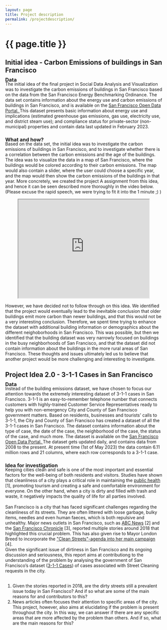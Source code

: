 ```yaml
---
layout: page
title: Project description
permalink: /projectdescription/
---
```

<html>
<head>
	<title>projectdescription</title>
	<style>
    .centered-image {
    display: block;
    margin: 0 auto;
    }
    h2 {
    margin-bottom: -15px;
    } 
    h3 {
    margin-bottom: -15px;
    } 
    p {
    margin-top: 10px;
    }
  </style>
</head>
<body>
  <h1 class="page-heading">{{ page.title }}</h1>
  <div>
    <h2> Initial idea - Carbon Emissions of buildings in San Francisco </h2>
        <h3> Data </h3>
        <p> 
            The initial idea of the final project in Social Data Analysis and Visualization was to investigate the carbon emissions of buildings in San Francisco based on the data from the San Francisco Energy Benchmarking Ordinance. The data set contains information about the energy use and carbon emissions of buildings in San Francisco, and is available on the <a href="https://data.sfgov.org/Energy-and-Environment/Existing-Buildings-Energy-Performance-Ordinance-Re/j2j3-acqj"> San Francisco Open Data Portal. </a> This dataset presents basic information about energy use and implications (estimated greenhouse gas emissions, gas use, electricity use, and district steam use); and compliance status for private-sector (non-municipal) properties and contain data last updated in February 2023.
        </p>
        <h3> What and how? </h3>
        <p> 
            Based on the data set, the initial idea was to investigate the carbon emissions of buildings in San Francisco, and to investigate whether there is a correlation between the carbon emissions and the age of the buildings. The idea was to visualize the data in a map of San Francisco, where the buildings would be colored according to their carbon emissions. The map would also contain a slider, where the user could choose a specific year, and the map would then show the carbon emissions of the buildings in that year.
            More concretely, we created the project A assignment from this idea, and hence it can be seen described more thoroughly in the video below. (Please excuse the rapid speech, we were trying to fit it into the 1 minute ;) )
        </p>
        </div>
        <p align="center">
        <iframe width="420" height="315"
            src="https://www.youtube.com/embed/R6TtLWJrg6w?controls=0">
        </iframe>
        </p>
        <p> 
            However, we have decided not to follow through on this idea. We identified that the project would eventually lead to the inevitable conclusion that older buildings emit more carbon than newer buildings, and that this would not be a very interesting conclusion. Therefore, we spent time trying to enhance the dataset with additional building information or demographics about the different neighoborhoods in San Francisco. This was possible, but then we identified that the building dataset was very narrowly focused on buildings in the busy neighborhoods of San Francisco, and that the dataset did not contain information about the buildings in the more rural areas of San Francisco. These thoughts and issues ultimately led us to believe that another project would be more challenging and interesting to investigate.
        </p>
  <h2> Project Idea 2.0 - 3-1-1 Cases in San Francisco </h2>
    <h3> Data </h3>
        <p> 
            Instead of the building emissions dataset, we have chosen to focus our attention towards the extremely interesting dataset of 3-1-1 cases in San Francisco. 3-1-1 is an easy-to-remember telephone number that connects customers with highly-trained Customer Service Representatives ready to help you with non-emergency City and County of San Francisco government matters. Based on residents, businesses and tourists' calls to 3-1-1, the City and County of San Francisco has created a dataset of all the 3-1-1 cases in San Francisco. The dataset contains information about the type of case, the date of the case, the neighborhood of the case, the status of the case, and much more. The dataset is available on the <a href="https://data.sfgov.org/City-Infrastructure/311-Cases/vw6y-z8j6"> San Francisco Open Data Portal. </a> The dataset gets updated daily, and contains data from 2008 to the present. At present time (1st of May 2023) the data contain 6.11 million rows and 21 columns, where each row corresponds to a 3-1-1 case.
        </p>
    <h3> Idea for investigation </h3>
        <p>
            Keeping cities clean and safe is one of the most important and essential factors for the well-being of both residents and visitors.  Studies have shown that cleanliness of a city plays a critical role in maintaining the <a href="https://www.epowertrucks.co.uk/news/how-dirty-streets-are-affecting-the-environment-and-property-values-in-your-area/" target="_blank">public health</a> [1], promoting tourism and creating a safe and comfortable environment for everyone. On the other hand, when a city is dirty and filled with trash and waste, it negatively impacts the quality of life for all parties involved.
            <br>
            <br>
            San Francisco is a city that has faced significant challenges regarding the cleanliness of its streets. They are often littered with loose garbage, bulky items, needles and even human faeces, which is both repulsive and unhealthy. Major news outlets in San Francisco, such as <a href="https://abc7news.com/sf-tourism-san-francisco-streets-international-travelers-conventions-in/12227886/" target="_blank"> ABC News</a> [2] and the <a href="https://www.sfchronicle.com/opinion/letterstotheeditor/article/sf-streets-are-not-safer-or-cleaner-17596059.php" target="_blank"> San Francisco Chronicle</a> [3], reported multiple stories around 2018 that highlighted this crucial problem. This has also given rise to Mayor London Breed to incorporate the <a href="https://londonformayor.com/policies/clean-streets-clean-city-2/" target="_blank"> "Clean Streets"-agenda into her main campaign</a> [4].
            <br>
            Given the significant issue of dirtiness in San Francisco and its ongoing discussion and seriousness, this report aims at contributiong to the understanding of the problem by analysing the government of San Francisco’s dataset (<a href="https://data.sfgov.org/City-Infrastructure/311-Cases/vw6y-z8j6" target="_blank">3-1-1 Cases</a>) of cases associated with Street Cleaning requests in the city.
            <br>
            <br>
            <ol type='1'>
                <li>
                    Given the stories reported in 2018, are the dirty streets still a prevalent issue today in San Francisco? And if so what are some of the main reasons for and contributors to this?
                </li>
                <li>
                    News articles often focuses their attention to specific areas of the city. This project, however, also aims at elucidating if the problem is present throughout the city. In this way, we can answer if there are any specific areas that are more affected by the problem than others. And if so, what are the main reasons for this?
                </li>
            </ol>
        </p>
</body>
</html>


